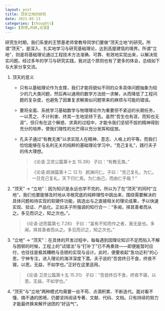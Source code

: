 ```yaml
---
layout: post
title: 顶天立地的研究
date: 2021-05-13
categories: [thoughts]
tags: [思想,科研,论语]
---
```


研究生时期，我们系里的王赞基老师曾教导同学们要做“顶天立地”的研究。所谓“顶天”，是深入、扎实地学习与研究基础理论，达到高屋建瓴的境界。所谓“立地”，则是将基础理论通过工程技术方法准确、可靠、有效地实现出来，以解决现实问题。经过多年的学习与研究实践，我对这个原则也有了更多的体会，总结如下与大家分享交流。

1. 顶天的意义

   * 只有以基础理论作为支撑，我们才能将貌似不同的众多具体问题抽象为较少的几大类问题，然后再以通用的数学方法统一求解，从而降低了工程问题的复杂度，也避免了因重复求解类似问题带来的麻烦与可能的错误。

   * 要将全面、系统学习基础数学与物理理论作为重要但不紧迫的长期任务，一以贯之、不计利害、终其一生地坚持下去。虽然“吾生也有涯，而知也无涯”，但只有在这个解惑、求真的过程中，才能令我们坚韧不拔的精神得到充分的培养，使我们理性的光芒得以充分发挥和绽放。

   * 孔夫子通过“有教无类”以求实现人在精神、意志、人格上的平等。而我们恰恰能够在与名利无关的纯粹的基础理论学习中，“克己复礼”，践行夫子的伟大理想。

     > 《论语·卫灵公篇第十五 15.39》 子曰：“有教无类。”

     > 《论语·颜渊篇第十二 12.1》 颜渊问仁。子曰：“克己复礼，为仁。一日克己复礼，天下归仁焉。为仁由己，而由仁乎哉？”

2. “顶天” → “立地”：因为知识是永远也学不完的，所以为了在“顶天”的同时“立地”，我们也要能够及时地从寻根究底的纯粹理性中跳出来，围绕需要解决的具体问题和待实现的软硬件功能，挑选出与之直接相关的理论成果，予以快速实现、验证、产品化。正如夫子所强调的知行合一：“多闻，择其善者而从之。多见而识之，知之次也。”。

   > 《论语·述而篇第七 7.28》 子曰：“盖有不知而作之者，我无是也。多闻，择其善者而从之。多见而识之，知之次也。”

3. “立地” → “顶天”：在具体的开发过程中，每每遇到因理论知识不足而陷入不解与困顿的时候，工程上的“试错法”与“打补丁”已不再奏效——即便能暂时应付，也往往是极其糟糕与丑陋的实现与设计。此时，便要收起“急功近利”的心思，宁神专注，进入理论的海洋深度下潜。夫子说的“吾尝终日不食，终夜不寝，以思。无益，不如学也。”正好在这里适用。

   > 《论语·卫灵公篇第十五 15.31》 子曰：“吾尝终日不食，终夜不寝，以思。无益，不如学也。”

4. “顶天”与“立地”两种模式均需要一丝不苟、点滴积累、不断迭代。面对看不懂、搞不通的困境，仍要坚持阅读专著、文献、代码、文档。只有持续的努力才能最终换来解开谜团的“好运气”。
